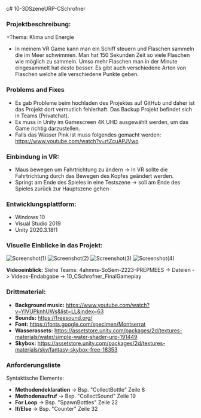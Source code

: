 
c# 10-3DSzeneURP-CSchrofner

### Projektbeschreibung: 
+Thema: Klima und Energie
+ In meinem VR Game kann man ein Schiff steuern und Flaschen sammeln die im Meer schwimmen. Man hat 150 Sekunden Zeit so viele Flaschen wie möglich zu sammeln. Umso mehr Flaschen man in der Minute eingesammelt hat desto besser. Es gibt auch verschiedene Arten von Flaschen welche alle verschiedene Punkte geben.

### Problems and Fixes
+ Es gab Probleme beim hochladen des Projektes auf GitHub und daher ist das Projekt dort vermutlich fehlerhaft. Das Backup Projekt befindet sich in Teams (Privatchat).
+ Es muss in Unity im Gamescreen 4K UHD ausgewählt werden, um das Game richtig darzustellen.
+ Falls das Wasser Pink ist muss folgendes gemacht werden: https://www.youtube.com/watch?v=rtZcuAPJVwo
  
### Einbindung in VR:
+ Maus bewegen um Fahrtrichtung zu ändern -> In VR sollte die Fahrtrichtung durch das Bewegen des Kopfes geändert werden.
+ Springt am Ende des Spieles in eine Testszene -> soll am Ende des Spieles zurück zur Hauptszene gehen

### Entwicklungsplattform:
+ Windows 10
+ Visual Studio 2019
+ Unity 2020.3.18f1

### Visuelle Einblicke in das Projekt: 
![Screenshot(1)](https://github.com/4ahmns-2223-Sosem/10-3DSzeneURP-CSchrofner/assets/91070191/df222b5e-5bb7-4505-b614-6dcad2d1dcaf)
![Screenshot(2)](https://github.com/4ahmns-2223-Sosem/10-3DSzeneURP-CSchrofner/assets/91070191/92cbd5d1-a049-47e0-a45c-9abefe70ce84)
![Screenshot(3)](https://github.com/4ahmns-2223-Sosem/10-3DSzeneURP-CSchrofner/assets/91070191/ebca9bfb-7656-4118-a853-8fe0809abbc0)
![Screenshot(4)](https://github.com/4ahmns-2223-Sosem/10-3DSzeneURP-CSchrofner/assets/91070191/70a7cf79-d40f-42db-8a9a-1430907be856)

**Videoeinblick:** Siehe Teams: 4ahmns-SoSem-2223-PREPMEES -> Dateien -> Videos-Endabgabe -> 10_CSchrofner_FinalGameplay

### Drittmaterial: 
+ **Background music:** https://www.youtube.com/watch?v=YIVUPknhUWs&list=LL&index=63
+ **Sounds:** https://freesound.org/
+ **Font:** https://fonts.google.com/specimen/Montserrat
+ **Wasserassets:**
 https://assetstore.unity.com/packages/2d/textures-materials/water/simple-water-shader-urp-191449
+ **Skybox:** https://assetstore.unity.com/packages/2d/textures-materials/sky/fantasy-skybox-free-18353
  
### Anforderungsliste
Syntaktische Elemente:
+ **Methodendeklaration** -> Bsp. "CollectBottle" Zeile 8
+ **Methodenaufruf** -> Bsp. "CollectSound" Zeile 19
+ **For Loop** -> Bsp. "SpawnBottles" Zeile 22
+ **If/Else** -> Bsp. "Counter" Zeile 32


